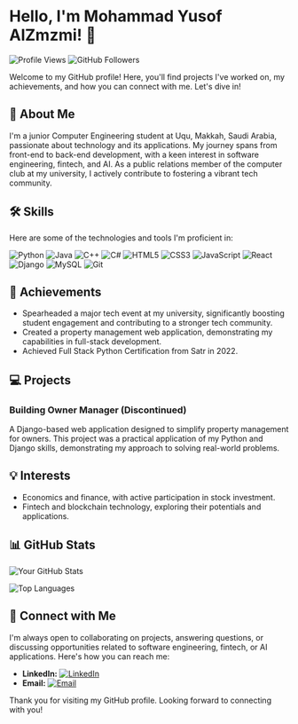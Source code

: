 # Hello, I'm Mohammad Yusof AlZmzmi! 👋

![Profile Views](https://komarev.com/ghpvc/?username=yourGitHubUsername&color=green)
![GitHub Followers](https://img.shields.io/github/followers/yourGitHubUsername?label=Follow&style=social)

Welcome to my GitHub profile! Here, you'll find projects I've worked on, my achievements, and how you can connect with me. Let's dive in!

## 📖 About Me
I'm a junior Computer Engineering student at Uqu, Makkah, Saudi Arabia, passionate about technology and its applications. My journey spans from front-end to back-end development, with a keen interest in software engineering, fintech, and AI. As a public relations member of the computer club at my university, I actively contribute to fostering a vibrant tech community.

## 🛠 Skills
Here are some of the technologies and tools I'm proficient in:

![Python](https://img.shields.io/badge/-Python-black?style=flat-square&logo=python)
![Java](https://img.shields.io/badge/-Java-E34A86?style=flat-square&logo=java)
![C++](https://img.shields.io/badge/-C++-00599C?style=flat-square&logo=c)
![C#](https://img.shields.io/badge/-C%23-239120?style=flat-square&logo=c-sharp)
![HTML5](https://img.shields.io/badge/-HTML5-E34F26?style=flat-square&logo=html5&logoColor=white)
![CSS3](https://img.shields.io/badge/-CSS3-1572B6?style=flat-square&logo=css3)
![JavaScript](https://img.shields.io/badge/-JavaScript-black?style=flat-square&logo=javascript)
![React](https://img.shields.io/badge/-React-black?style=flat-square&logo=react)
![Django](https://img.shields.io/badge/-Django-darkgreen?style=flat-square&logo=django)
![MySQL](https://img.shields.io/badge/-MySQL-black?style=flat-square&logo=mysql)
![Git](https://img.shields.io/badge/-Git-black?style=flat-square&logo=git)

## 🌟 Achievements
- Spearheaded a major tech event at my university, significantly boosting student engagement and contributing to a stronger tech community.
- Created a property management web application, demonstrating my capabilities in full-stack development.
- Achieved Full Stack Python Certification from Satr in 2022.

## 💻 Projects
### Building Owner Manager (Discontinued)
A Django-based web application designed to simplify property management for owners. This project was a practical application of my Python and Django skills, demonstrating my approach to solving real-world problems.

## 💡 Interests
- Economics and finance, with active participation in stock investment.
- Fintech and blockchain technology, exploring their potentials and applications.

## 📊 GitHub Stats

![Your GitHub Stats](https://github-readme-stats.vercel.app/api?username=yourGitHubUsername&show_icons=true&theme=radical)

![Top Languages](https://github-readme-stats.vercel.app/api/top-langs/?username=yourGitHubUsername&layout=compact&theme=radical)


## 🤝 Connect with Me
I'm always open to collaborating on projects, answering questions, or discussing opportunities related to software engineering, fintech, or AI applications. Here's how you can reach me:

- **LinkedIn:** [![LinkedIn](https://img.shields.io/badge/-Mohammad%20Alzmzmi-blue?style=flat-square&logo=Linkedin&logoColor=white)](https://www.linkedin.com/in/mohammad-alzmzmi)
- **Email:** [![Email](https://img.shields.io/badge/-mhd.yosof%40gmail.com-blue?style=flat-square&logo=Gmail&logoColor=white)](mailto:mhd.yosof@gmail.com)

Thank you for visiting my GitHub profile. Looking forward to connecting with you!
